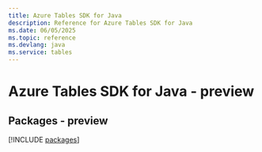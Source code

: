 ```yaml
---
title: Azure Tables SDK for Java
description: Reference for Azure Tables SDK for Java
ms.date: 06/05/2025
ms.topic: reference
ms.devlang: java
ms.service: tables
---
```

# Azure Tables SDK for Java - preview
## Packages - preview
[!INCLUDE [packages](tables-index.md)]